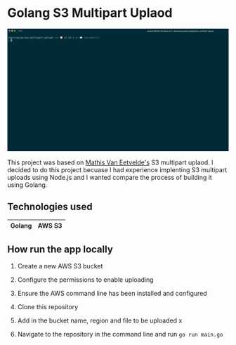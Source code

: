 # Golang S3 Multipart Uplaod

![supabase](assets/w10.gif)

This project was based on [Mathis Van Eetvelde's](https://www.youtube.com/watch?v=fEVRl9MLJC0&ab_channel=MathisVanEetvelde) S3 multipart uplaod. I decided to do this project becuase I had experience implenting S3 multipart uploads using Node.js and I wanted compare the process of building it using Golang.

## Technologies used

| Golang | AWS S3 |
| ------ | ------ |

## How run the app locally

1. Create a new AWS S3 bucket

2. Configure the permissions to enable uploading

3. Ensure the AWS command line has been installed and configured

4. Clone this repository

5. Add in the bucket name, region and file to be uploaded
   x
6. Navigate to the repository in the command line and run `go run main.go`
